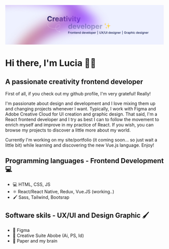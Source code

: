 
![Design and development](https://github.com/LuciaBOURQUE/LuciaBOURQUE/blob/main/LinkedIn%20cover.jpg)

# Hi there, I'm Lucia 👋🏽

## A passionate creativity frontend developer
First of all, if you check out my github profile, I'm very grateful! Really!

I'm passionate about design and development and I love mixing them up and changing projects whenever I want. Typically, I work with Figma and Adobe Creative Cloud for UI creation and graphic design.
That said, I'm a React frontend developer and I try as best I can to follow the movement to enrich myself and improve in my practice of React. If you wish, you can browse my projects to discover a little more about my world.

Currently I'm working on my site/portfolio (it coming soon... so just wait a little bit) while learning and discovering the new Vue.js language.
Enjoy!

## Programming languages - Frontend Development 💻
- 💻 HTML, CSS, JS
- ⚛️ React/React Native, Redux, Vue.JS (working..)
- 🖌️ Sass, Tailwind, Bootsrap

## Software skils - UX/UI and Design Graphic 🖌️
- 🧩 Figma
- 🎨 Creative Suite Abobe (Ai, PS, Id)
- 🧠 Paper and my brain 
